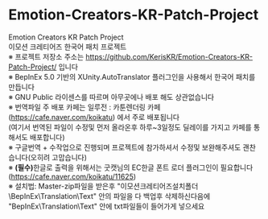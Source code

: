 # Emotion-Creators-KR-Patch-Project<br>
Emotion Creators KR Patch Project<br>
이모션 크레티어즈 한국어 패치 프로젝트<br>
※ 프로젝트 저장소 주소는 https://github.com/KerisKR/Emotion-Creators-KR-Patch-Project/ 입니다<br>
※ BepInEx 5.0 기반의 XUnity.AutoTranslator 플러그인을 사용해서 한국어 패치를 만듭니다<br>
※ GNU Public 라이센스를 따르며 아무곳에나 배포 해도 상관없습니다<br>
※ 번역파일 주 배포 카페는 일루전 : 카툰렌더링 카페(https://cafe.naver.com/koikatu) 에서 주로 배포됩니다<br>
   (여기서 번역된 파일이  수정및 먼저 올라온후 하루~3일정도 딜레이를 가지고 카페를 통해서도 배포합니다)<br>
※ 구글번역 + 수작업으로 진행되며 프로젝트에 참가하셔서 수정및 보완해주셔도 괜찬습니다(오히려 고맙습니다)<br>
※ <b>(필수)</b>한글로 출력을 위해서는 굿캣님의 EC한글 폰트 로더 플러그인이 필요합니다<br>
    (https://cafe.naver.com/koikatu/11625)<br>
※ 설치법: Master-zip파일을 받은후 "이모션크레티어즈설치폴더\BepInEx\Translation\Text" 안의 파일을 다 백업후 삭제하신다음에<br>
          "BepInEx\Translation\Text" 안에 txt파일들이 들어가게 넣으세요
         
